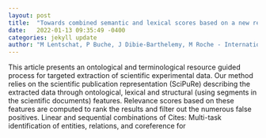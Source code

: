 ```yaml
---
layout: post
title:  "Towards combined semantic and lexical scores based on a new representation of textual data to extract experimental data from scientific publications"
date:   2022-01-13 09:35:49 -0400
categories: jekyll update
author: "M Lentschat, P Buche, J Dibie-Barthelemy, M Roche - International Journal of , 2022"
---
```

This article presents an ontological and terminological resource guided process for targeted extraction of scientific experimental data. Our method relies on the scientific publication representation (SciPuRe) describing the extracted data through ontological, lexical and structural (using segments in the scientific documents) features. Relevance scores based on these features are computed to rank the results and filter out the numerous false positives. Linear and sequential combinations of Cites: Multi-task identification of entities, relations, and coreference for